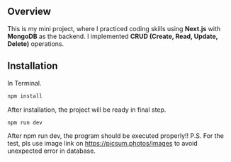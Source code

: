 ## Overview

This is my mini project, where I practiced coding skills using **Next.js** with **MongoDB** as the backend. I implemented **CRUD (Create, Read, Update, Delete)** operations.

## Installation

In Terminal.
```bash
npm install
```
After installation, the project will be ready in final step.
```bash
npm run dev
```
After npm run dev, the program should be executed properly!!
P.S. For the test, pls use image link on https://picsum.photos/images to avoid unexpected error in database.

